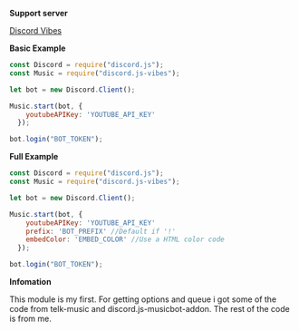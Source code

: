 __Support server__

[Discord Vibes](https://discord.gg/zf46prb)

__Basic Example__

```javascript
const Discord = require("discord.js");
const Music = require("discord.js-vibes");

let bot = new Discord.Client();

Music.start(bot, {
    youtubeAPIKey: 'YOUTUBE_API_KEY'
  });

bot.login("BOT_TOKEN");
```

__Full Example__

```javascript
const Discord = require("discord.js");
const Music = require("discord.js-vibes");

let bot = new Discord.Client();

Music.start(bot, {
    youtubeAPIKey: 'YOUTUBE_API_KEY'
    prefix: 'BOT_PREFIX' //Default if '!'
    embedColor: 'EMBED_COLOR' //Use a HTML color code
  });

bot.login("BOT_TOKEN");
```

__Infomation__

This module is my first. For getting options and queue i got some of the code from telk-music and discord.js-musicbot-addon. The rest of the code is from me.
